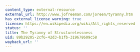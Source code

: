 ```yaml
---
content_type: external-resource
external_url: http://www.jofreeman.com/joreen/tyranny.htm
has_external_license_warning: true
license: https://en.wikipedia.org/wiki/All_rights_reserved
status: ''
title: The Tyranny of Structurelessness
uid: 89b29205-2cf6-42d3-b1fb-319678609c58
wayback_url: ''
---
```

